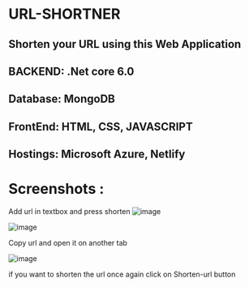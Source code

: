 # URL-SHORTNER

## Shorten your URL using this Web Application
## BACKEND: .Net core 6.0 
## Database: MongoDB
## FrontEnd: HTML, CSS, JAVASCRIPT
## Hostings: Microsoft Azure, Netlify


# Screenshots :

Add url in textbox and press shorten
![image](https://github.com/Arbaxali/Url-Shortener/assets/30619186/d7db7929-a9ef-496e-8980-9e84b7872c8e)

![image](https://github.com/Arbaxali/Url-Shortener/assets/30619186/0e4c00da-5bda-4aa9-a69c-731bd5a23b40)



Copy url and open it on another tab 

![image](https://github.com/Arbaxali/Url-Shortener/assets/30619186/193a7b65-0951-4dac-969b-a612b5458a99)

if you want to shorten the url once again click on Shorten-url button

